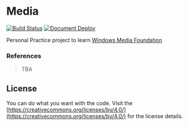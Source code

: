 
# Media

[![Build Status](https://dev.azure.com/luncliff/personal/_apis/build/status/luncliff.media?branchName=build%2Fazure)](https://dev.azure.com/luncliff/personal/_build/latest?definitionId=43&branchName=build%2Fazure) [![Document Deploy](https://travis-ci.com/luncliff/media.svg?branch=master)](https://travis-ci.com/luncliff/media)

Personal Practice project to learn [Windows Media Foundation](https://docs.microsoft.com/en-us/windows/win32/medfound/microsoft-media-foundation-sdk)

### References

> TBA

## License

You can do what you want with the code. Visit the [https://creativecommons.org/licenses/by/4.0/](https://creativecommons.org/licenses/by/4.0/) for the license details.

